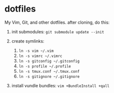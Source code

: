 # dotfiles

My Vim, Git, and other dotfiles.
after cloning, do this:

1. init submodules: ```git submodule update --init```
2. create symlinks:
    1. ```ln -s vim ~/.vim```
    2. ```ln -s vimrc ~/.vimrc```
    3. ```ln -s gitconfig ~/.gitconfig```
    4. ```ln -s profile ~/.profile```
    5. ```ln -s tmux.conf ~/.tmux.conf```
	6. ```ln -s gitignore ~/.gitignore``` 
 
3. install vundle bundles: ```vim +BundleInstall +qall```